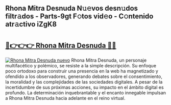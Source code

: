 ## Rhona Mitra Desnuda N𝚞𝚎vos desn𝚞dos filtr𝚊dos - Parts-9gt F𝚘tos vid𝚎o - C𝚘ntenido atr𝚊ctivo iZgK8

# <h2><a href="http://mbd7nj8.tromn.icu/?c=Rhona+Mitra+Desnuda">🔗👉👉👉 Rhona Mitra Desnuda 🔗🔗</a></h2>

[![Rhona Mitra Desnuda nuevo](https://i.imgur.com/pEAQMta.gif)](http://mbd7nj8.tromn.icu/?c=Rhona+Mitra+Desnuda)
Rhona Mitra Desnuda, un personaje multifacético y polémico, se resiste a la simple descripción. Su enfoque poco ortodoxo para construir una presencia en la web ha magnetizado y ofendido a los observadores, generando debates sobre el consentimiento, la moralidad y las complejidades de las sociedades digitales. A pesar de la incertidumbre de sus próximas acciones, su impacto en el ámbito digital es profundo. La determinación inquebrantable y el encanto innegable impulsan a Rhona Mitra Desnuda hacia adelante en el reino virtual.
